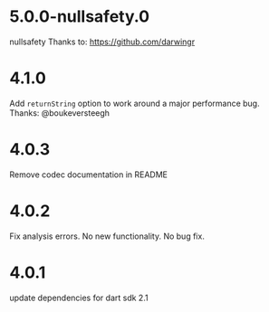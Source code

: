 # 5.0.0-nullsafety.0
nullsafety
Thanks to: https://github.com/darwingr

# 4.1.0
Add `returnString` option to work around a major performance bug.  
Thanks: @boukeversteegh

# 4.0.3
Remove codec documentation in README

# 4.0.2
Fix analysis errors.  No new functionality.  No bug fix.

# 4.0.1
update dependencies for dart sdk 2.1

